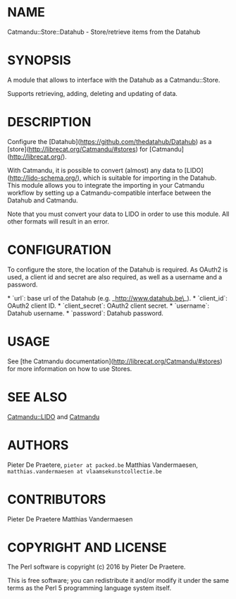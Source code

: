 # NAME

Catmandu::Store::Datahub - Store/retrieve items from the Datahub

# SYNOPSIS

A module that allows to interface with the Datahub as a Catmandu::Store.

Supports retrieving, adding, deleting and updating of data.

# DESCRIPTION

Configure the \[Datahub\](https://github.com/thedatahub/Datahub) as a \[store\](http://librecat.org/Catmandu/#stores) for \[Catmandu\](http://librecat.org/).

With Catmandu, it is possible to convert (almost) any data to \[LIDO\](http://lido-schema.org/), which is suitable for importing in the Datahub. This module allows you to integrate the importing in your Catmandu workflow by setting up a Catmandu-compatible interface between the Datahub and Catmandu.

Note that you must convert your data to LIDO in order to use this module. All other formats will result in an error.

# CONFIGURATION

To configure the store, the location of the Datahub is required. As OAuth2 is used, a client id and secret are also required, as well as a username and a password.

\* \`url\`: base url of the Datahub (e.g. \_http://www.datahub.be\_).
\* \`client\_id\`: OAuth2 client ID.
\* \`client\_secret\`: OAuth2 client secret.
\* \`username\`: Datahub username.
\* \`password\`: Datahub password.

# USAGE

See \[the Catmandu documentation\](http://librecat.org/Catmandu/#stores) for more information on how to use Stores.

# SEE ALSO

[Catmandu::LIDO](https://metacpan.org/pod/Catmandu::LIDO) and [Catmandu](https://metacpan.org/pod/Catmandu)

# AUTHORS

Pieter De Praetere, `pieter at packed.be`
Matthias Vandermaesen, `matthias.vandermaesen at vlaamsekunstcollectie.be`

# CONTRIBUTORS

Pieter De Praetere
Matthias Vandermaesen

# COPYRIGHT AND LICENSE

The Perl software is copyright (c) 2016 by Pieter De Praetere.

This is free software; you can redistribute it and/or modify it under the same terms as the Perl 5 programming language system itself.
